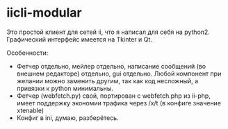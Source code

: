 iicli-modular
=============
Это простой клиент для сетей ii, что я написал для себя на python2. 
Графический интерфейс имеется на Tkinter и Qt.

Особенности:
* Фетчер отдельно, мейлер отдельно, написание сообщений (во внешнем редакторе) отдельно, gui отдельно. Любой компонент при желании можно заменить другим, так как код несложный, а привязки к python минимальны.
* Фетчер (webfetch.py) свой, портирован с webfetch.php из ii-php, имеет поддержку экономии трафика через /x/t (в конфиге значение xtenable)
* Конфиг в ini, думаю, разберётесь.
